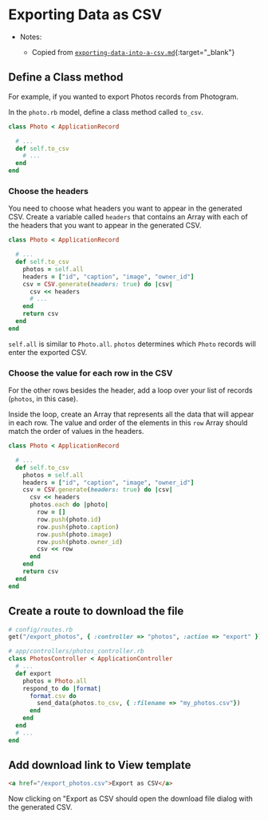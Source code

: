 # Exporting Data as CSV

- Notes:

  - Copied from [`exporting-data-into-a-csv.md`](https://github.com/firstdraft/appdev-chapters/blob/benp-edits/exporting-data-into-a-csv.md){:target="_blank"}

## Define a Class method
For example, if you wanted to export Photos records from Photogram.

In the `photo.rb` model, define a class method called `to_csv`.

```rb
class Photo < ApplicationRecord

  # ...
  def self.to_csv
    # ...
  end
end
```

### Choose the headers

You need to choose what headers you want to appear in the generated CSV. Create a variable called `headers` that contains an Array with each of the headers that you want to appear in the generated CSV.

```rb
class Photo < ApplicationRecord

  # ...
  def self.to_csv
    photos = self.all 
    headers = ["id", "caption", "image", "owner_id"]
    csv = CSV.generate(headers: true) do |csv|
      csv << headers
      # ...
    end
    return csv
  end
end
```

`self.all` is similar to `Photo.all`. `photos` determines which `Photo` records will enter the exported CSV.

### Choose the value for each row in the CSV

For the other rows besides the header, add a loop over your list of records (`photos`, in this case).

Inside the loop, create an Array that represents all the data that will appear in each row. The value and order of the elements in this `row` Array should match the order of values in the headers.

```rb
class Photo < ApplicationRecord

  # ...
  def self.to_csv
    photos = self.all
    headers = ["id", "caption", "image", "owner_id"]
    csv = CSV.generate(headers: true) do |csv|
      csv << headers
      photos.each do |photo|
        row = []
        row.push(photo.id)
        row.push(photo.caption)
        row.push(photo.image)
        row.push(photo.owner_id)
        csv << row
      end
    end
    return csv
  end
end
```

## Create a route to download the file

```rb
# config/routes.rb
get("/export_photos", { :controller => "photos", :action => "export" })

# app/controllers/photos_controller.rb
class PhotosController < ApplicationController
  # ...
  def export
    photos = Photo.all
    respond_to do |format|
      format.csv do 
        send_data(photos.to_csv, { :filename => "my_photos.csv"})
      end
    end
  end
  # ...
end
```

## Add download link to View template

```html
<a href="/export_photos.csv">Export as CSV</a>
```

Now clicking on "Export as CSV should open the download file dialog with the generated CSV.
